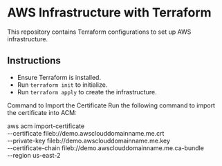 # AWS Infrastructure with Terraform

This repository contains Terraform configurations to set up AWS infrastructure.

## Instructions

- Ensure Terraform is installed.
- Run `terraform init` to initialize.
- Run `terraform apply` to create the infrastructure.


Command to Import the Certificate
Run the following command to import the certificate into ACM:

aws acm import-certificate \
    --certificate fileb://demo.awsclouddomainname.me.crt \
    --private-key fileb://demo.awsclouddomainname.me.key \
    --certificate-chain fileb://demo.awsclouddomainname.me.ca-bundle \
    --region us-east-2